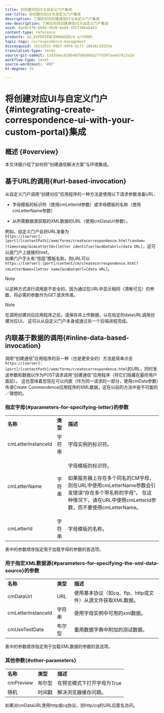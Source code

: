 ```yaml
---
title: 将创建对应UI与自定义门户集成
seo-title: 将创建对应UI与自定义门户集成
description: 了解如何将创建通信UI与自定义门户集成
seo-description: 了解如何将创建通信UI与自定义门户集成
uuid: 4ae9c5fb-bb9d-46d8-be84-455f386ab443
content-type: reference
products: SG_EXPERIENCEMANAGER/6.4/FORMS
topic-tags: correspondence-management
discoiquuid: cb232931-60b7-4956-bc77-10636c19325e
translation-type: tm+mt
source-git-commit: 13d364ec820b48fb8b80da2ffd30faeeb7813a28
workflow-type: tm+mt
source-wordcount: '497'
ht-degree: 3%

---
```



# 将创建对应UI与自定义门户{#integrating-create-correspondence-ui-with-your-custom-portal}集成

## 概述 {#overview}

本文详细介绍了如何将“创建通信解决方案”与环境集成。

## 基于URL的调用{#url-based-invocation}

从自定义门户调用“创建对应”应用程序的一种方法是使用以下请求参数准备URL:

* 字母模板的标识符（使用cmLetterId参数）或字母模板的名称（使用cmLetterName参数）

* 从所需数据源获取的XML数据的URL（使用cmDataUrl参数）。

例如，自定义门户会将URL准备为\
`https://[server]:[port]/[contextPath]/aem/forms/createcorrespondence.html?random=[timestamp]&cmLetterId=[letter identifier]&cmDataUrl=[data URL]`，这可以是门户上链接的href。\
如果门户手头有“信函”模板名称，则URL可以\
`https://[server]:[port]/content/cm/createcorrespondence.html?cmLetterName=[letter name]&cmDataUrl=[data URL]`。

>[!NOTE]
>
>以这种方式进行调用是不安全的，因为通过在URL中显示相同（清晰可见）的参数，将必需的参数作为GET请求传递。

>[!NOTE]
>
>在调用创建对应应用程序之前，请保存并上传数据，以在给定的dataURL调用创建对应UI。 这可以从自定义门户本身或通过另一个后端进程完成。

## 内联基于数据的调用{#inline-data-based-invocation}

调用“创建通信”应用程序的另一种（也是更安全的）方法是简单点击`https://[server]:[port]/[contextPath]/aem/forms/createcorrespondence.html`的URL，同时发送参数和数据以作为POST请求调用“创建通信”应用程序（将它们隐藏在最终用户面前）。 这也意味着您现在可以内嵌（作为同一请求的一部分，使用cmData参数）传递Create Commendence应用程序的XML数据，这在以前的方法中是不可能的／理想的。

### 指定字母{#parameters-for-specifying-letter}的参数

<table> 
 <tbody>
  <tr>
   <td><strong>名称</strong></td> 
   <td><strong>类型</strong></td> 
   <td><strong>描述</strong></td> 
  </tr>
  <tr>
   <td>cmLetterInstanceId</td> 
   <td>字符串</td> 
   <td>字母实例的标识符。</td> 
  </tr>
  <tr>
   <td>cmLetterName</td> 
   <td>字符串</td> 
   <td><p>字母模板的标识符。 </p> <p>如果服务器上存在多个同名的CM字母，则在URL中使用cmLetterName参数会引发错误“存在多个带名称的字母”。 在这种情况下，请在URL中使用cmLetterId参数，而不要使用cmLetterName。</p> </td> 
  </tr>
  <tr>
   <td>cmLetterId</td> 
   <td>字符串</td> 
   <td>字母模板的名称。</td> 
  </tr>
 </tbody>
</table>

表中的参数顺序指定用于加载字母的参数的首选项。

### 用于指定XML数据源{#parameters-for-specifying-the-xml-data-source}的参数

<table> 
 <tbody>
  <tr>
   <td><strong>名称</strong></td> 
   <td><strong>类型</strong></td> 
   <td><strong>描述</strong></td> 
  </tr>
  <tr>
   <td>cmDataUrl<br /> </td> 
   <td>URL</td> 
   <td>使用基本协议（如cq、ftp、http或文件）从源文件获取XML数据。<br /> </td> 
  </tr>
  <tr>
   <td>cmLetterInstanceId</td> 
   <td>字符串</td> 
   <td>使用字母实例中可用的xml数据。</td> 
  </tr>
  <tr>
   <td>cmUseTestData</td> 
   <td>布尔型</td> 
   <td>重用数据字典中附加的测试数据。</td> 
  </tr>
 </tbody>
</table>

表中的参数顺序指定用于加载XML数据的参数的首选项。

### 其他参数{#other-parameters}

<table> 
 <tbody>
  <tr>
   <td><strong>名称</strong></td> 
   <td><strong>类型</strong></td> 
   <td><strong>描述</strong></td> 
  </tr>
  <tr>
   <td>cmPreview<br /> </td> 
   <td>布尔型</td> 
   <td>在预览模式下打开字母为True<br /> </td> 
  </tr>
  <tr>
   <td>随机</td> 
   <td>时间戳</td> 
   <td>解决浏览器缓存问题。</td> 
  </tr>
 </tbody>
</table>

如果对cmDataURL使用http或cq协议，则http/cq的URL应匿名访问。
